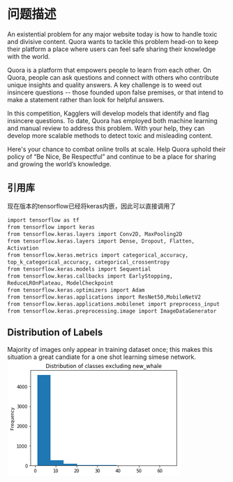 # 问题描述
An existential problem for any major website today is how to handle toxic and divisive content. Quora wants to tackle this problem head-on to keep their platform a place where users can feel safe sharing their knowledge with the world.

Quora is a platform that empowers people to learn from each other. On Quora, people can ask questions and connect with others who contribute unique insights and quality answers. A key challenge is to weed out insincere questions -- those founded upon false premises, or that intend to make a statement rather than look for helpful answers.

In this competition, Kagglers will develop models that identify and flag insincere questions. To date, Quora has employed both machine learning and manual review to address this problem. With your help, they can develop more scalable methods to detect toxic and misleading content.

Here's your chance to combat online trolls at scale. Help Quora uphold their policy of “Be Nice, Be Respectful” and continue to be a place for sharing and growing the world’s knowledge.

## 引用库
现在版本的tensorflow已经将keras内嵌，因此可以直接调用了
```
import tensorflow as tf
from tensorflow import keras
from tensorflow.keras.layers import Conv2D, MaxPooling2D
from tensorflow.keras.layers import Dense, Dropout, Flatten, Activation
from tensorflow.keras.metrics import categorical_accuracy, top_k_categorical_accuracy, categorical_crossentropy
from tensorflow.keras.models import Sequential
from tensorflow.keras.callbacks import EarlyStopping, ReduceLROnPlateau, ModelCheckpoint
from tensorflow.keras.optimizers import Adam
from tensorflow.keras.applications import ResNet50,MobileNetV2
from tensorflow.keras.applications.mobilenet import preprocess_input
from tensorflow.keras.preprocessing.image import ImageDataGenerator
```

## Distribution of Labels
Majority of images only appear in training dataset once; this makes this situation a great candiate for a one shot learning simese network. 
![](https://github.com/Hanbearhug/Kaggle/blob/master/DistributionOfClassExcludingNewWhale.png)
